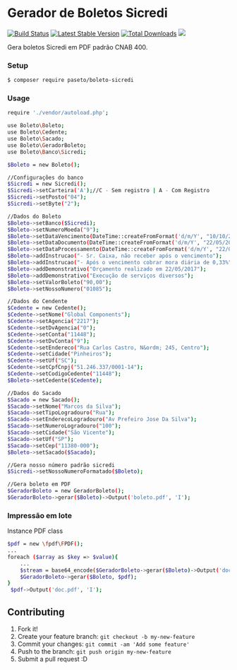 # Gerador de Boletos Sicredi

[![Build Status](https://travis-ci.org/paseto/boleto-sicredi.svg?branch=master)](https://travis-ci.org/paseto/boleto-sicredi)
[![Latest Stable Version](https://poser.pugx.org/paseto/boleto-sicredi/v/stable)](https://packagist.org/packages/paseto/boleto-sicredi)
[![Total Downloads](https://poser.pugx.org/paseto/boleto-sicredi/downloads)](https://packagist.org/packages/paseto/boleto-sicredi)
![](https://img.shields.io/github/license/paseto/boleto-sicredi.svg)

Gera boletos Sicredi em PDF padrão CNAB 400.

### Setup

```sh
$ composer require paseto/boleto-sicredi
```

### Usage

```sh
require './vendor/autoload.php';

use Boleto\Boleto;
use Boleto\Cedente;
use Boleto\Sacado;
use Boleto\GeradorBoleto;
use Boleto\Banco\Sicredi;

$Boleto = new Boleto();

//Configurações do banco
$Sicredi = new Sicredi();
$Sicredi->setCarteira('A');//C - Sem registro | A - Com Registro
$Sicredi->setPosto("04");
$Sicredi->setByte("2");

//Dados do Boleto
$Boleto->setBanco($Sicredi);
$Boleto->setNumeroMoeda("9");
$Boleto->setDataVencimento(DateTime::createFromFormat('d/m/Y', "10/10/2017"));
$Boleto->setDataDocumento(DateTime::createFromFormat('d/m/Y', "22/05/2017"));
$Boleto->setDataProcessamento(DateTime::createFromFormat('d/m/Y', "22/05/2017"));
$Boleto->addInstrucao("- Sr. Caixa, não receber após o vencimento");
$Boleto->addInstrucao("- Após o vencimento cobrar mora diária de 0,33%");
$Boleto->addDemonstrativo("Orçamento realizado em 22/05/2017");
$Boleto->addDemonstrativo("Execução de serviços diversos");
$Boleto->setValorBoleto("90,00");
$Boleto->setNossoNumero("01085");

//Dados do Cendente
$Cedente = new Cedente();
$Cedente->setNome("Global Components");
$Cedente->setAgencia("2217");
$Cedente->setDvAgencia("0");
$Cedente->setConta("11448");
$Cedente->setDvConta("9");
$Cedente->setEndereco("Rua Carlos Castro, N&ordm; 245, Centro");
$Cedente->setCidade("Pinheiros");
$Cedente->setUf("SC");
$Cedente->setCpfCnpj("51.246.337/0001-14");
$Cedente->setCodigoCedente("11448");
$Boleto->setCedente($Cedente);

//Dados do Sacado
$Sacado = new Sacado();
$Sacado->setNome("Marcos da Silva");
$Sacado->setTipoLogradouro("Rua");
$Sacado->setEnderecoLogradouro("Av Prefeiro Jose Da Silva");
$Sacado->setNumeroLogradouro("100");
$Sacado->setCidade("São Vicente");
$Sacado->setUf("SP");
$Sacado->setCep("11380-000");
$Boleto->setSacado($Sacado);

//Gera nosso número padrão sicredi
$Sicredi->setNossoNumeroFormatado($Boleto);

//Gera boleto em PDF
$GeradorBoleto = new GeradorBoleto();
$GeradorBoleto->gerar($Boleto)->Output('boleto.pdf', 'I');

```

### Impressão em lote

Instance PDF class
```sh
$pdf = new \fpdf\FPDF();
...
foreach ($array as $key => $value){
    ...
    $stream = base64_encode($GeradorBoleto->gerar($Boleto)->Output('doc.pdf','S'));
    $GeradorBoleto->gerar($Boleto, $pdf); 
}
 $pdf->Output('doc.pdf', 'I');
```

## Contributing
 
1. Fork it!
2. Create your feature branch: `git checkout -b my-new-feature`
3. Commit your changes: `git commit -am 'Add some feature'`
4. Push to the branch: `git push origin my-new-feature`
5. Submit a pull request :D
